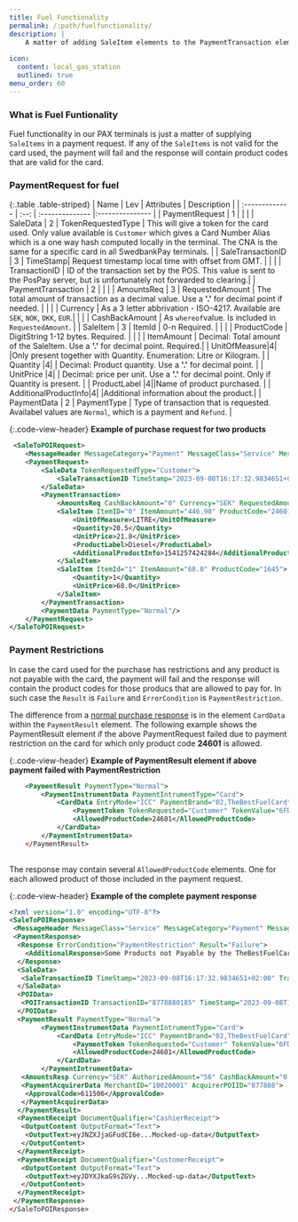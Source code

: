 ```yaml
---
title: Fuel Functionality
permalink: /:path/fuelfunctionality/
description: |
    A matter of adding SaleItem elements to the PaymentTransaction element in a PaymentRequest.
    
icon:
  content: local_gas_station
  outlined: true
menu_order: 60
---
```

### What is Fuel Funtionality

Fuel functionality in our PAX terminals is just a matter of supplying `SaleItems` in a payment request. If any of the `SaleItems` is not valid for the card used, the payment will fail and the response will contain product codes that are valid for the card.

### PaymentRequest for fuel

{:.table .table-striped}
| Name | Lev | Attributes | Description |
| :------------- | :--: | :-------------- |:--------------- |
| PaymentRequest | 1 | | |
| SaleData | 2 | TokenRequestedType | This will give a token for the card used. Only value available is `Customer` which gives a Card Number Alias which is a one way hash computed locally in the terminal. The CNA is the same for a specific card in all SwedbankPay terminals. |
| SaleTransactionID | 3 | TimeStamp| Request timestamp local time with offset from GMT. |
|   | | TransactionID | ID of the transaction set by the POS. This value is sent to the PosPay server, but is unfortunately not forwarded to clearing.|
| PaymentTransaction | 2 | | |
| AmountsReq | 3 | RequestedAmount | The total amount of transaction as a decimal value. Use a **'.'** for decimal point if needed. |
|   | | Currency | As a 3 letter abbrivation - ISO-4217. Available are `SEK`, `NOK`, `DKK`, `EUR`.|
|  | | CashBackAmount | As `whereof`value. Is included in `RequestedAmount`. |
| SaleItem | 3 | ItemId | 0-n Required. |
|  | | ProductCode | DigitString 1-12 bytes. Required. |
|  | | ItemAmount | Decimal: Total amount of the SaleItem. Use a **'.'** for decimal point. Required.|
| UnitOfMeasure|4| |Only present together with Quantity. Enumeration: Litre or Kilogram. |
| Quantity |4| | Decimal: Product quantity. Use a **'.'** for decimal point. |
| UnitPrice |4| | Decimal: price per unit. Use a **'.'** for decimal point. Only if Quantity is present. |
| ProductLabel |4||Name of product purchased. |
| AdditionalProductInfo|4| |Additional information about the product.|
| PaymentData | 2 | PaymentType | Type of transaction that is requested. Availabel values are `Normal`, which is a payment and `Refund`. |

{:.code-view-header}
**Example of purchase request for two products**

```xml
 <SaleToPOIRequest>
    <MessageHeader MessageCategory="Payment" MessageClass="Service" MessageType="Request" POIID="A-POIID" ProtocolVersion="3.1" SaleID="1" ServiceID="1524253497"/>
    <PaymentRequest>
        <SaleData TokenRequestedType="Customer">
            <SaleTransactionID TimeStamp="2023-09-08T16:17:32.9834651+02:00" TransactionID="1524253496"/>
        </SaleData>
        <PaymentTransaction>
            <AmountsReq CashBackAmount="0" Currency="SEK" RequestedAmount="514.90"/>
            <SaleItem ItemID="0" ItemAmount="446.90" ProductCode="24601">
                <UnitOfMeasure>LITRE</UnitOfMeasure>
                <Quantity>20.5</Quantity>
                <UnitPrice>21.8</UnitPrice>
                <ProductLabel>Diesel</ProductLabel>
                <AdditionalProductInfo>1541257424284</AdditionalProductInfo>
            </SaleItem>
            <SaleItem ItemId="1" ItemAmount="68.0" ProductCode="1645">
                <Quantity>1</Quantity>
                <UnitPrice>68.0</UnitPrice>
            </SaleItem>
        </PaymentTransaction>
        <PaymentData PaymentType="Normal"/>
    </PaymentRequest>
</SaleToPOIRequest>
```

### Payment Restrictions

In case the card used for the purchase has restrictions and any product is not payable with the card, the payment will fail and the response will contain the product codes for those producs that are allowed to pay for. In such case the `Result` is `Failure` and `ErrorCondition` is `PaymentRestriction`.

The difference from a [normal purchase response][normalpurchaseresponse] is in the element `CardData` within the `PaymentResult` element. The following example shows the PaymentResult element if the above PaymentRequest failed due to payment restriction on the card for which only product code **24601** is allowed.

{:.code-view-header}
**Example of PaymentResult element if above payment failed with PaymentRestriction**

```xml
    <PaymentResult PaymentType="Normal">
        <PaymentInstrumentData PaymentIntrumentType="Card">
            <CardData EntryMode="ICC" PaymentBrand="02,TheBestFuelCard" MaskedPAN="12345*******2020" />
                <PaymentToken TokenRequested="Customer" TokenValue="6FD955C23A48A041D881003CDBF836DC59F89CE0ECA8288129696CDF9BB8B8DD67F233" />
                <AllowedProductCode>24601</AllowedProductCode>
            </CardData>
        </PaymentIntrumentData>
    </PaymentResult>
                    
```

The response may contain several `AllowedProductCode` elements. One for each allowed product of those included in the payment request.

{:.code-view-header}
**Example of the complete payment response**

```xml
<?xml version="1.0" encoding="UTF-8"?>
<SaleToPOIResponse>
 <MessageHeader MessageClass="Service" MessageCategory="Payment" MessageType="Response" ServiceID="1524253497" SaleID="1" POIID="A-POIID"/>
 <PaymentResponse>
  <Response ErrorCondition="PaymentRestriction" Result="Failure">
    <AdditionalResponse>Some Products not Payable by the TheBestFuelCard</AdditionalResponse>
  </Response>
  <SaleData>
   <SaleTransactionID TimeStamp="2023-09-08T16:17:32.9834651+02:00" TransactionID="1524253496"/>
  </SaleData>
  <POIData>
   <POITransactionID TransactionID="8778880185" TimeStamp="2023-09-08T14:17:32.999Z"/>
  </POIData>
  <PaymentResult PaymentType="Normal">
        <PaymentInstrumentData PaymentIntrumentType="Card">
            <CardData EntryMode="ICC" PaymentBrand="02,TheBestFuelCard" MaskedPAN="12345*******2020" />
                <PaymentToken TokenRequested="Customer" TokenValue="6FD955C23A48A041D881003CDBF836DC59F89CE0ECA8288129696CDF9BB8B8DD67F233" />
                <AllowedProductCode>24601</AllowedProductCode>
            </CardData>
        </PaymentIntrumentData>
   <AmountsResp Currency="SEK" AuthorizedAmount="56" CashBackAmount="0.00"/>
   <PaymentAcquirerData MerchantID="10020001" AcquirerPOIID="877888">
    <ApprovalCode>611506</ApprovalCode>
   </PaymentAcquirerData>
  </PaymentResult>
  <PaymentReceipt DocumentQualifier="CashierReceipt">
   <OutputContent OutputFormat="Text">
    <OutputText>eyJNZXJjaGFudCI6e...Mocked-up-data</OutputText>
   </OutputContent>
  </PaymentReceipt>
  <PaymentReceipt DocumentQualifier="CustomerReceipt">
   <OutputContent OutputFormat="Text">
    <OutputText>eyJDYXJkaG9sZGVy...Mocked-up-data</OutputText>
   </OutputContent>
  </PaymentReceipt>
 </PaymentResponse>
</SaleToPOIResponse>
```

[normalpurchaseresponse]: /pax-terminal/resources/normal-purchase-response
